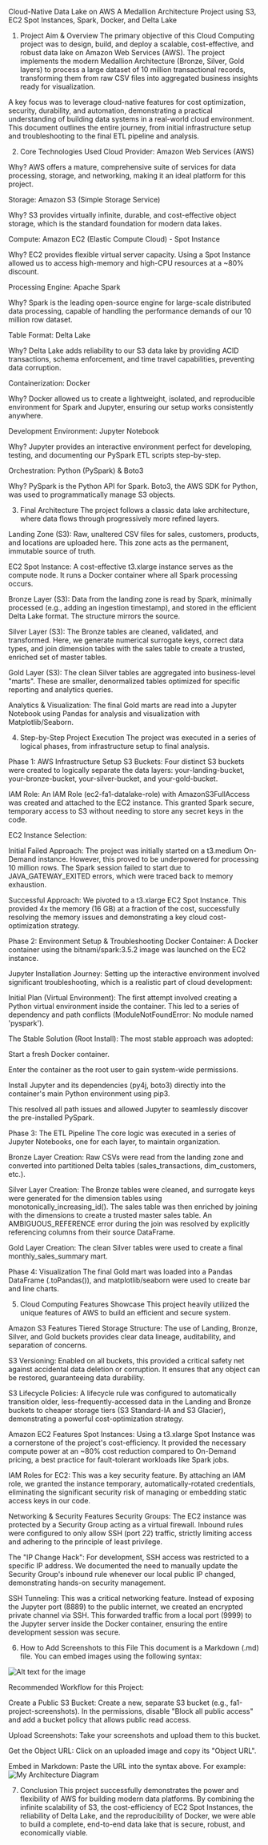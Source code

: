 Cloud-Native Data Lake on AWS
A Medallion Architecture Project using S3, EC2 Spot Instances, Spark, Docker, and Delta Lake
1. Project Aim & Overview
The primary objective of this Cloud Computing project was to design, build, and deploy a scalable, cost-effective, and robust data lake on Amazon Web Services (AWS). The project implements the modern Medallion Architecture (Bronze, Silver, Gold layers) to process a large dataset of 10 million transactional records, transforming them from raw CSV files into aggregated business insights ready for visualization.

A key focus was to leverage cloud-native features for cost optimization, security, durability, and automation, demonstrating a practical understanding of building data systems in a real-world cloud environment. This document outlines the entire journey, from initial infrastructure setup and troubleshooting to the final ETL pipeline and analysis.

2. Core Technologies Used
Cloud Provider: Amazon Web Services (AWS)

Why? AWS offers a mature, comprehensive suite of services for data processing, storage, and networking, making it an ideal platform for this project.

Storage: Amazon S3 (Simple Storage Service)

Why? S3 provides virtually infinite, durable, and cost-effective object storage, which is the standard foundation for modern data lakes.

Compute: Amazon EC2 (Elastic Compute Cloud) - Spot Instance

Why? EC2 provides flexible virtual server capacity. Using a Spot Instance allowed us to access high-memory and high-CPU resources at a ~80% discount.

Processing Engine: Apache Spark

Why? Spark is the leading open-source engine for large-scale distributed data processing, capable of handling the performance demands of our 10 million row dataset.

Table Format: Delta Lake

Why? Delta Lake adds reliability to our S3 data lake by providing ACID transactions, schema enforcement, and time travel capabilities, preventing data corruption.

Containerization: Docker

Why? Docker allowed us to create a lightweight, isolated, and reproducible environment for Spark and Jupyter, ensuring our setup works consistently anywhere.

Development Environment: Jupyter Notebook

Why? Jupyter provides an interactive environment perfect for developing, testing, and documenting our PySpark ETL scripts step-by-step.

Orchestration: Python (PySpark) & Boto3

Why? PySpark is the Python API for Spark. Boto3, the AWS SDK for Python, was used to programmatically manage S3 objects.

3. Final Architecture
The project follows a classic data lake architecture, where data flows through progressively more refined layers.

Landing Zone (S3): Raw, unaltered CSV files for sales, customers, products, and locations are uploaded here. This zone acts as the permanent, immutable source of truth.

EC2 Spot Instance: A cost-effective t3.xlarge instance serves as the compute node. It runs a Docker container where all Spark processing occurs.

Bronze Layer (S3): Data from the landing zone is read by Spark, minimally processed (e.g., adding an ingestion timestamp), and stored in the efficient Delta Lake format. The structure mirrors the source.

Silver Layer (S3): The Bronze tables are cleaned, validated, and transformed. Here, we generate numerical surrogate keys, correct data types, and join dimension tables with the sales table to create a trusted, enriched set of master tables.

Gold Layer (S3): The clean Silver tables are aggregated into business-level "marts". These are smaller, denormalized tables optimized for specific reporting and analytics queries.

Analytics & Visualization: The final Gold marts are read into a Jupyter Notebook using Pandas for analysis and visualization with Matplotlib/Seaborn.

4. Step-by-Step Project Execution
The project was executed in a series of logical phases, from infrastructure setup to final analysis.

Phase 1: AWS Infrastructure Setup
S3 Buckets: Four distinct S3 buckets were created to logically separate the data layers: your-landing-bucket, your-bronze-bucket, your-silver-bucket, and your-gold-bucket.

IAM Role: An IAM Role (ec2-fa1-datalake-role) with AmazonS3FullAccess was created and attached to the EC2 instance. This granted Spark secure, temporary access to S3 without needing to store any secret keys in the code.

EC2 Instance Selection:

Initial Failed Approach: The project was initially started on a t3.medium On-Demand instance. However, this proved to be underpowered for processing 10 million rows. The Spark session failed to start due to JAVA_GATEWAY_EXITED errors, which were traced back to memory exhaustion.

Successful Approach: We pivoted to a t3.xlarge EC2 Spot Instance. This provided 4x the memory (16 GB) at a fraction of the cost, successfully resolving the memory issues and demonstrating a key cloud cost-optimization strategy.

Phase 2: Environment Setup & Troubleshooting
Docker Container: A Docker container using the bitnami/spark:3.5.2 image was launched on the EC2 instance.

Jupyter Installation Journey: Setting up the interactive environment involved significant troubleshooting, which is a realistic part of cloud development:

Initial Plan (Virtual Environment): The first attempt involved creating a Python virtual environment inside the container. This led to a series of dependency and path conflicts (ModuleNotFoundError: No module named 'pyspark').

The Stable Solution (Root Install): The most stable approach was adopted:

Start a fresh Docker container.

Enter the container as the root user to gain system-wide permissions.

Install Jupyter and its dependencies (py4j, boto3) directly into the container's main Python environment using pip3.

This resolved all path issues and allowed Jupyter to seamlessly discover the pre-installed PySpark.

Phase 3: The ETL Pipeline
The core logic was executed in a series of Jupyter Notebooks, one for each layer, to maintain organization.

Bronze Layer Creation: Raw CSVs were read from the landing zone and converted into partitioned Delta tables (sales_transactions, dim_customers, etc.).

Silver Layer Creation: The Bronze tables were cleaned, and surrogate keys were generated for the dimension tables using monotonically_increasing_id(). The sales table was then enriched by joining with the dimensions to create a trusted master sales table. An AMBIGUOUS_REFERENCE error during the join was resolved by explicitly referencing columns from their source DataFrame.

Gold Layer Creation: The clean Silver tables were used to create a final monthly_sales_summary mart.

Phase 4: Visualization
The final Gold mart was loaded into a Pandas DataFrame (.toPandas()), and matplotlib/seaborn were used to create bar and line charts.

5. Cloud Computing Features Showcase
This project heavily utilized the unique features of AWS to build an efficient and secure system.

Amazon S3 Features
Tiered Storage Structure: The use of Landing, Bronze, Silver, and Gold buckets provides clear data lineage, auditability, and separation of concerns.

S3 Versioning: Enabled on all buckets, this provided a critical safety net against accidental data deletion or corruption. It ensures that any object can be restored, guaranteeing data durability.

S3 Lifecycle Policies: A lifecycle rule was configured to automatically transition older, less-frequently-accessed data in the Landing and Bronze buckets to cheaper storage tiers (S3 Standard-IA and S3 Glacier), demonstrating a powerful cost-optimization strategy.

Amazon EC2 Features
Spot Instances: Using a t3.xlarge Spot Instance was a cornerstone of the project's cost-efficiency. It provided the necessary compute power at an ~80% cost reduction compared to On-Demand pricing, a best practice for fault-tolerant workloads like Spark jobs.

IAM Roles for EC2: This was a key security feature. By attaching an IAM role, we granted the instance temporary, automatically-rotated credentials, eliminating the significant security risk of managing or embedding static access keys in our code.

Networking & Security Features
Security Groups: The EC2 instance was protected by a Security Group acting as a virtual firewall. Inbound rules were configured to only allow SSH (port 22) traffic, strictly limiting access and adhering to the principle of least privilege.

The "IP Change Hack": For development, SSH access was restricted to a specific IP address. We documented the need to manually update the Security Group's inbound rule whenever our local public IP changed, demonstrating hands-on security management.

SSH Tunneling: This was a critical networking feature. Instead of exposing the Jupyter port (8889) to the public internet, we created an encrypted private channel via SSH. This forwarded traffic from a local port (9999) to the Jupyter server inside the Docker container, ensuring the entire development session was secure.

6. How to Add Screenshots to this File
This document is a Markdown (.md) file. You can embed images using the following syntax:

![Alt text for the image](URL_to_the_image)

Recommended Workflow for this Project:

Create a Public S3 Bucket: Create a new, separate S3 bucket (e.g., fa1-project-screenshots). In the permissions, disable "Block all public access" and add a bucket policy that allows public read access.

Upload Screenshots: Take your screenshots and upload them to this bucket.

Get the Object URL: Click on an uploaded image and copy its "Object URL".

Embed in Markdown: Paste the URL into the syntax above. For example:
![My Architecture Diagram](https://fa1-project-screenshots.s3.ap-south-1.amazonaws.com/architecture.png)

7. Conclusion
This project successfully demonstrates the power and flexibility of AWS for building modern data platforms. By combining the infinite scalability of S3, the cost-efficiency of EC2 Spot Instances, the reliability of Delta Lake, and the reproducibility of Docker, we were able to build a complete, end-to-end data lake that is secure, robust, and economically viable.
